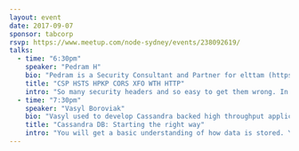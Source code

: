```yaml
---
layout: event
date: 2017-09-07
sponsor: tabcorp
rsvp: https://www.meetup.com/node-sydney/events/238092619/
talks:
  - time: "6:30pm"
    speaker: "Pedram H"
    bio: "Pedram is a Security Consultant and Partner for elttam (https://www.elttam.com.au). He is also instructor for Professional Hacker training course."
    title: "CSP HSTS HPKP CORS XFO WTH HTTP"
    intro: "So many security headers and so easy to get them wrong. In this presentation, I will talk about top 5 HTTP Response security headers, how we can benefit from them and how to implement them correctly in NodeJS. I will also show bad or incorrect usage of these headers in real-world. The content of this presentation is based on my experience assessing security of many web applications and web services as well as common insecure patterns that I come across."
  - time: "7:30pm"
    speaker: "Vasyl Boroviak"
    bio: "Vasyl used to develop Cassandra backed high throughput applications. He wrote a series of blog posts on Cassandra which have become the go to guide for Russian speaking developers."
    title: "Cassandra DB: Starting the right way"
    intro: "You will get a basic understanding of how data is stored. You are going to learn how to model your Cassandra tables in a performance friendly way. We will run through a real world example."
---
```

